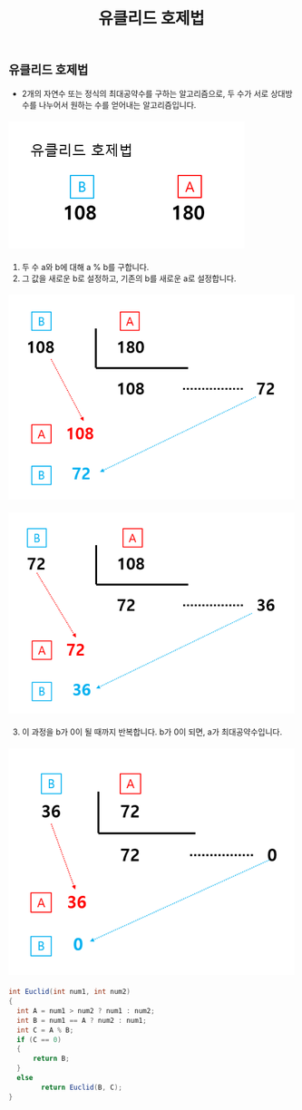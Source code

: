 ﻿---
layout: simple
title: "유클리드 호제법"
---

## 유클리드 호제법
- 2개의 자연수 또는 정식의 최대공약수를 구하는 알고리즘으로, 두 수가 서로 상대방 수를 나누어서 원하는 수를 얻어내는 알고리즘입니다.

#### ![](Euclid1.png)
1. 두 수 a와 b에 대해 a % b를 구합니다.
2. 그 값을 새로운 b로 설정하고, 기존의 b를 새로운 a로 설정합니다.
#### ![](Euclid2.png)
#### ![](Euclid3.png)
3. 이 과정을 b가 0이 될 때까지 반복합니다. b가 0이 되면, a가 최대공약수입니다.
#### ![](Euclid4.png)

```csharp
int Euclid(int num1, int num2)
{
  int A = num1 > num2 ? num1 : num2;
  int B = num1 == A ? num2 : num1;
  int C = A % B;
  if (C == 0)
  {
      return B;
  }
  else
        return Euclid(B, C);
}
```



